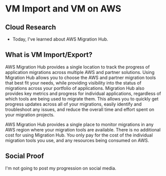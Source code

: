 # VM Import and VM on AWS

## Cloud Research
- Today, I've learned about AWS Migration Hub.

## __What is VM Import/Export?__
AWS Migration Hub provides a single location to track the progress of application migrations across multiple AWS and partner solutions. Using Migration Hub allows you to choose the AWS and partner migration tools that best fit your needs, while providing visibility into the status of migrations across your portfolio of applications. Migration Hub also provides key metrics and progress for individual applications, regardless of which tools are being used to migrate them. This allows you to quickly get progress updates across all of your migrations, easily identify and troubleshoot any issues, and reduce the overall time and effort spent on your migration projects.

AWS Migration Hub provides a single place to monitor migrations in any AWS region where your migration tools are available. There is no additional cost for using Migration Hub. You only pay for the cost of the individual migration tools you use, and any resources being consumed on AWS.


## Social Proof
I'm not going to post my progression on social media.
